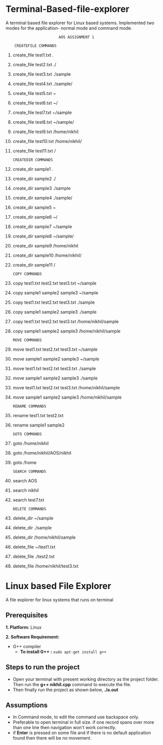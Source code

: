 # Terminal-Based-file-explorer
A terminal based file explorer for Linux based systems. Implemented two modes for the application- normal mode and command mode.


							AOS ASSIGNMENT 1

		CREATEFILE COMMANDS
1)	create_file test1.txt .
2)	create_file test2.txt ./
3)	create_file test3.txt ./sample
4)	create_file test4.txt ./sample/
5)	create_file test5.txt ~
6)	create_file test6.txt ~/
7)	create_file test7.txt ~/sample
8)	create_file test8.txt ~/sample/
9)	create_file test9.txt /home/nikhil
10)	create_file test10.txt /home/nikhil/
11)	create_file test11.txt /


		CREATEDIR COMMANDS
1)	create_dir sample1 .
2)	create_dir sample2 ./
3)	create_dir sample3 ./sample
4)	create_dir sample4 ./sample/
5)	create_dir sample5 ~
6)	create_dir sample6 ~/
7)	create_dir sample7 ~/sample
8)	create_dir sample8 ~/sample/
9)	create_dir sample9 /home/nikhil
10)	create_dir sample10 /home/nikhil/
11)	create_dir sample11 /

		COPY COMMANDS
1)	copy test1.txt test2.txt test3.txt ~/sample
2)	copy sample1 sample2 sample3	~/sample
3)	copy test1.txt test2.txt test3.txt ./sample
4)	copy sample1 sample2 sample3	./sample
5)	copy test1.txt test2.txt test3.txt /home/nikhil/sample
6)	copy sample1 sample2 sample3	/home/nikhil/sample

		MOVE COMMANDS
1)	move test1.txt test2.txt test3.txt ~/sample
2)	move sample1 sample2 sample3	~/sample
3)	move test1.txt test2.txt test3.txt ./sample
4)	move sample1 sample2 sample3	./sample
5)	move test1.txt test2.txt test3.txt /home/nikhil/sample
6)	move sample1 sample2 sample3	/home/nikhil/sample

		RENAME COMMANDS
1)	rename test1.txt test2.txt
2)	rename sample1 sample2

		GOTO COMMANDS
1) 	goto /home/nikhil
2) 	goto /home/nikhil/AOS/nikhil
3)	goto /home
	
		SEARCH COMMANDS
1)	search AOS
2)	search nikhil
3)	search test7.txt
	
		DELETE COMMANDS
1)	delete_dir ~/sample
2)	delete_dir ./sample
3)	delete_dir /home/nikhil/sample
4)	delete_file ~/test1.txt
5)	delete_file ./test2.txt
6)	delete_file /home/nikhil/test3.txt



# Linux based File Explorer
A file explorer for linux systems that runs on terminal
## Prerequisites

**1. Platform:** Linux 

**2. Software Requirement:**
* G++ compiler
   * **To install G++ :** ```sudo apt-get install g++```

## Steps to run the project
- Open your terminal with present working directory as the project folder. Then run the **g++ nikhil.cpp** command to execute the file.
- Then finally run the project as shown below, 
    **./a.out**
## Assumptions
* In Command mode, to edit the command use backspace only.
* Preferable to open terminal in full size. if one record spans over more than one line then navigation won't work correctly.
* if **Enter** is pressed on some file and if there is no default application found then there will be no movement.

